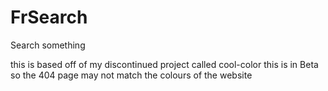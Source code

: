# FrSearch
Search something

this is based off of my discontinued project called cool-color
this is in Beta so the 404 page may not match the colours of the website
